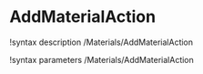 <!-- MOOSE Documentation Stub: Remove this when content is added. -->

# AddMaterialAction
!syntax description /Materials/AddMaterialAction

!syntax parameters /Materials/AddMaterialAction
